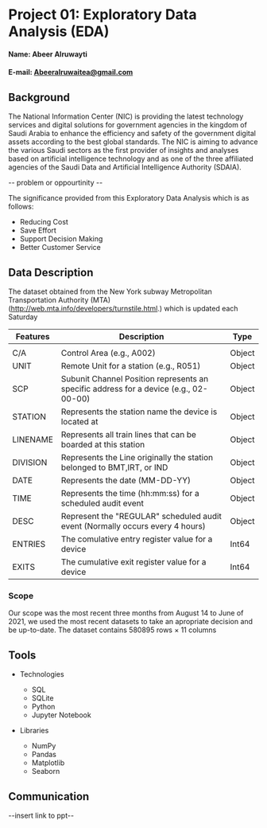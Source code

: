 # Project 01: Exploratory Data Analysis (EDA)

#### Name: Abeer Alruwayti
#### E-mail: Abeeralruwaitea@gmail.com

## Background

The National Information Center (NIC) is providing the latest technology services and digital solutions for government agencies in the kingdom of Saudi Arabia to enhance the efficiency and safety of the government digital assets according to the best global standards. The NIC is aiming to advance the various Saudi sectors as the first provider of insights and analyses based on artificial intelligence technology and as one of the three affiliated agencies of the Saudi Data and Artificial Intelligence Authority (SDAIA).

-- problem or oppourtinity -- 

The significance provided from this Exploratory Data Analysis which is as follows:
* Reducing Cost
* Save Effort
* Support Decision Making
* Better Customer Service

## Data Description
The dataset obtained from the New York subway Metropolitan Transportation Authority (MTA) (http://web.mta.info/developers/turnstile.html.) which is updated each Saturday

 |Features|Description                                                                         |  Type |
 |-------|--------------------------------------------------------------------------------------|--- |
 |                                                                                                    |
 | C/A |Control Area (e.g., A002)                                                             | Object |
 | UNIT | Remote Unit for a station (e.g., R051)                                               | Object |
 | SCP | Subunit Channel Position represents an specific address for a device (e.g., 02-00-00) | Object | 
 | STATION | Represents the station name the device is located at                              | Object |
 | LINENAME | Represents all train lines that can be boarded at this station                   | Object |
 | DIVISION | Represents the Line originally the station belonged to BMT,IRT, or IND           | Object |
 | DATE | Represents the date (MM-DD-YY)                                                       | Object |
 | TIME | Represents the time (hh:mm:ss) for a scheduled audit event                           | Object |
 | DESC | Represent the "REGULAR" scheduled audit event (Normally occurs every 4 hours)        | Object |
 | ENTRIES | The comulative entry register value for a device                                  | Int64  |
 | EXITS | The cumulative exit register value for a device                                     | Int64  |




  ### Scope
  
  Our scope was the most recent three months from August 14 to June  of 2021, we used the most recent datasets to take an apropriate decision and be up-to-date.
  The dataset contains 580895 rows × 11 columns
 

## Tools

* Technologies
  * SQL 
  * SQLite
  * Python
  * Jupyter Notebook
  
* Libraries
  * NumPy
  * Pandas
  * Matplotlib
  * Seaborn
  

## Communication
--insert link to ppt--
